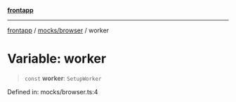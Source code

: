 [**frontapp**](../../../README.md)

***

[frontapp](../../../README.md) / [mocks/browser](../README.md) / worker

# Variable: worker

> `const` **worker**: `SetupWorker`

Defined in: mocks/browser.ts:4
